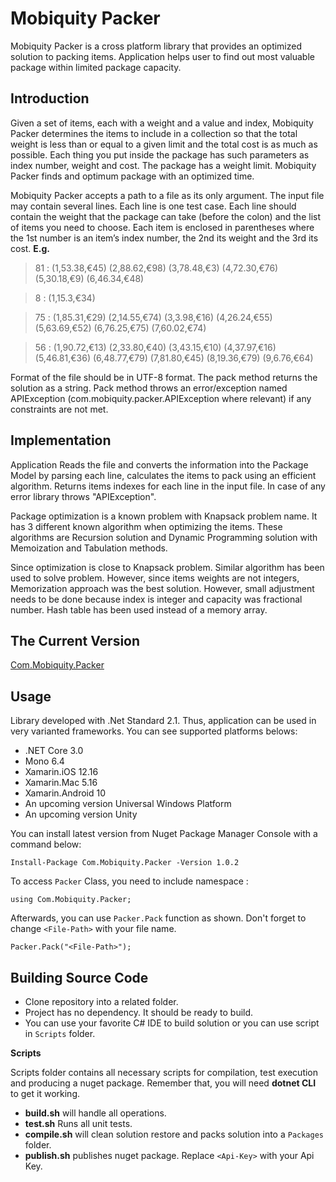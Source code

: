 # Mobiquity Packer


Mobiquity Packer is a cross platform library that provides an optimized solution to packing items. Application helps user to find out most valuable package within limited package capacity.

## Introduction

Given a set of items, each with a weight and a value and index, Mobiquity Packer determines the items to include in a collection so that the total weight is less than or equal to a given limit and the total cost is as much as possible. Each thing you put inside the package has such parameters as index number, weight and cost. The package has a weight limit. Mobiquity Packer finds and optimum package with an optimized time.

Mobiquity Packer accepts a path to a file as its only argument. The input file may contain several lines. Each line is one test case. Each line should contain the weight that the package can take (before the colon) and the list of items you need to choose. Each item is enclosed in parentheses where the 1st number is an item’s index number, the 2nd its weight and the 3rd its cost. **E.g.**

> 81 : (1,53.38,€45) (2,88.62,€98) (3,78.48,€3) (4,72.30,€76) (5,30.18,€9) (6,46.34,€48)

> 8 : (1,15.3,€34)

> 75 : (1,85.31,€29) (2,14.55,€74) (3,3.98,€16) (4,26.24,€55) (5,63.69,€52) (6,76.25,€75) (7,60.02,€74)

> 56 : (1,90.72,€13) (2,33.80,€40) (3,43.15,€10) (4,37.97,€16) (5,46.81,€36) (6,48.77,€79) (7,81.80,€45) (8,19.36,€79) (9,6.76,€64)


Format of the file should be in UTF-8 format.  The pack method returns the solution as a string. Pack method throws an error/exception named APIException (com.mobiquity.packer.APIException where relevant) if any constraints are not met.

## Implementation
Application Reads the file and converts the information into the Package Model by parsing each line, calculates the items to pack using an efficient algorithm. Returns items indexes for each line in the input file. In case of any error library throws "APIException".

Package optimization is a known problem with Knapsack problem name. It has 3 different known algorithm when optimizing the items. These algorithms are Recursion solution and Dynamic Programming solution with Memoization and Tabulation methods.

Since optimization is close to Knapsack problem. Similar algorithm has been used to solve problem. However, since items weights are not integers, Memorization approach was the best solution.  However, small adjustment needs to be done because index is integer and capacity was fractional number.  Hash table has been used instead of a memory array.

        
## The Current Version
[Com.Mobiquity.Packer](https://www.nuget.org/packages/Com.Mobiquity.Packer/)

## Usage
Library developed with .Net Standard 2.1. Thus, application can be used in very varianted frameworks. You can see supported platforms belows:
 - .NET Core 3.0
 -   Mono 6.4
 -   Xamarin.iOS 12.16
 -   Xamarin.Mac 5.16
 -   Xamarin.Android 10
 -   An upcoming version Universal Windows Platform
 -   An upcoming version Unity


You can install latest version from Nuget Package Manager Console with a command below:

    Install-Package Com.Mobiquity.Packer -Version 1.0.2

To access `Packer` Class, you need to include namespace :

    using Com.Mobiquity.Packer;

Afterwards, you can use `Packer.Pack` function as shown. Don't forget to change `<File-Path>`  with your file name.

    Packer.Pack("<File-Path>");


## Building Source Code
-   Clone repository into a related folder.
-   Project has no dependency. It should be ready to build.
- You can use your favorite C# IDE to build solution or you can use script in `Scripts` folder.

**Scripts**

Scripts folder contains all necessary scripts for compilation, test execution and producing a nuget package. Remember that, you will need <b>dotnet CLI</b> to get it working.

 - <b>build.sh</b> will handle all operations. 
 - <b>test.sh</b> Runs all unit tests. 
 - <b>compile.sh</b> will clean solution restore and packs solution into a `Packages` folder.
 - <b>publish.sh</b> publishes nuget package. Replace  `<Api-Key>`  with your Api Key.
